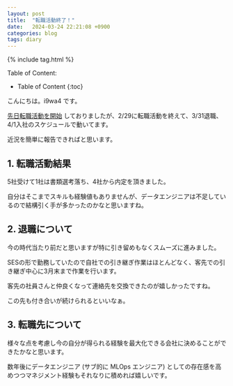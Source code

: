 ```yaml
---
layout: post
title:  "転職活動終了！"
date:   2024-03-24 22:21:08 +0900
categories: blog
tags: diary
---
```


{% include tag.html %}

Table of Content:
- Table of Content
{:toc}

<!-- # h1 -->

こんにちは。i9wa4 です。

[先日転職活動を開始](https://i9wa4.github.io/blog/2024/01/28/looking-for-a-new-job.html) しておりましたが、2/29に転職活動を終えて、3/31退職、4/1入社のスケジュールで動いてます。

近況を簡単に報告できればと思います。

## 1. 転職活動結果

5社受けて1社は書類選考落ち、4社から内定を頂きました。

自分はそこまでスキルも経験値もありませんが、データエンジニアは不足しているので結構引く手が多かったのかなと思いますね。

## 2. 退職について

今の時代当たり前だと思いますが特に引き留めもなくスムーズに進みました。

SESの形で勤務していたので自社での引き継ぎ作業はほとんどなく、客先での引き継ぎ中心に3月末まで作業を行います。

客先の社員さんと仲良くなって連絡先を交換できたのが嬉しかったですね。

この先も付き合いが続けられるといいなぁ。

## 3. 転職先について

様々な点を考慮し今の自分が得られる経験を最大化できる会社に決めることができたかなと思います。

数年後にデータエンジニア (サブ的に MLOps エンジニア) としての存在感を高めつつマネジメント経験もそれなりに積めれば嬉しいです。
